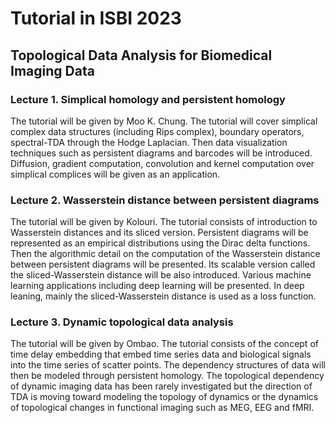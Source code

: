 # Tutorial in ISBI 2023
## Topological Data Analysis for Biomedical Imaging Data

### Lecture 1. Simplical homology and persistent homology
The tutorial will be given by Moo K. Chung. The tutorial will cover simplical complex data structures (including Rips complex), boundary operators, spectral-TDA through the Hodge Laplacian. Then data visualization techniques such as persistent diagrams and barcodes will be introduced. Diffusion, gradient computation, convolution and kernel computation over simplical complices will be given as an application.  

### Lecture 2. Wasserstein distance between persistent diagrams
The tutorial will be given by Kolouri. The tutorial consists of introduction to Wasserstein distances and its sliced version. Persistent diagrams will be represented as an empirical distributions using the Dirac delta functions. 
Then  the algorithmic detail on the computation of  the Wasserstein distance between persistent diagrams will be presented. Its scalable version called the sliced-Wasserstein distance will be also introduced. Various machine learning applications including deep learning will be presented.  In deep leaning, mainly the sliced-Wasserstein distance is used as a loss function.

### Lecture 3. Dynamic topological data analysis
The tutorial will be given by Ombao. The tutorial consists of the concept of time delay embedding that embed time series data and biological signals into the time series of scatter points.  The dependency structures of data will then be modeled through persistent homology. The topological dependency of dynamic imaging data has been rarely investigated but the direction of TDA is moving toward modeling the topology of dynamics or the dynamics of topological changes in functional imaging such as MEG, EEG and fMRI.
